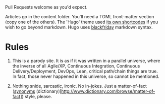 Pull Requests welcome as you'd expect.

Articles go in the content folder.  You'll need a TOML front-matter section (copy one of the others). The 'Hugo' theme used [its own
shortcodes](https://themes.gohugo.io/theme/docdock/shortcodes/) if you wish to go beyond markdown. Hugo uses [blackfriday](https://github.com/russross/blackfriday) markdown syntax.

# Rules

1. This is a parody site. It is as if it was written in a parallel universe, where the inverse of all Agile/XP, Continuous Integration, Continuous Delivery/Deployment, DevOps, Lean, critical path/chain things are true. In fact, those never happened in this universe, so cannot be mentioned.

2. Nothing snide, sarcastic, ironic. No in-jokes. Just a matter-of-fact ([synonyms](http://www.thesaurus.com/browse/matter-of-fact) (dictionary)[http://www.dictionary.com/browse/matter-of-fact]) style, please.
